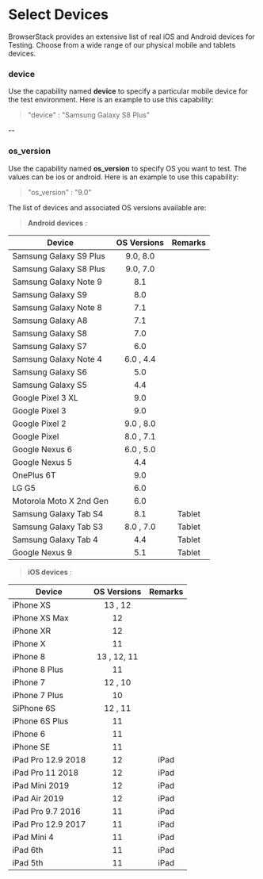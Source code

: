 # Select Devices

BrowserStack provides an extensive list of real iOS and Android devices for Testing. Choose from a wide range of our physical mobile and tablets devices.


### device
Use the capability named **device** to specify a particular mobile device for the test environment. Here is an example to use this capability:

> "device" : "Samsung Galaxy S8 Plus"

--

### os_version
Use the capability named **os_version** to specify OS you want to test. The values can be ios or android. Here is an example to use this capability:

> "os_version" : "9.0"


The list of devices and associated OS versions available are:

> **Android devices** :  

| **Device**               | **OS Versions**  |  **Remarks**   |
| -------------------------|:------------:| :----------:
| Samsung Galaxy S9 Plus   | 9.0, 8.0     |            |
| Samsung Galaxy S8 Plus   | 9.0, 7.0     |            |
| Samsung Galaxy Note 9    | 8.1          |            |
| Samsung Galaxy S9        | 8.0          |            |
| Samsung Galaxy Note 8    | 7.1          |            |
| Samsung Galaxy A8        | 7.1          |            |
| Samsung Galaxy S8        | 7.0          |            |
| Samsung Galaxy S7        | 6.0          |            |
| Samsung Galaxy Note 4    | 6.0 , 4.4    |            |
| Samsung Galaxy S6        | 5.0          |            |
| Samsung Galaxy S5        | 4.4          |            |
| Google Pixel 3 XL        | 9.0          |            |
| Google Pixel 3           | 9.0          |            |
| Google Pixel 2           | 9.0 , 8.0    |            |
| Google Pixel             | 8.0 , 7.1    |            |
| Google Nexus 6           | 6.0 , 5.0    |            |
| Google Nexus 5           | 4.4          |            |
| OnePlus 6T               | 9.0          |            |
| LG G5                    | 6.0          |            |
| Motorola Moto X 2nd Gen  | 6.0          |            |
| Samsung Galaxy Tab S4    | 8.1          | Tablet     |
| Samsung Galaxy Tab S3    | 8.0 , 7.0    | Tablet     |
| Samsung Galaxy Tab 4     | 4.4          | Tablet     |
| Google Nexus 9           | 5.1          | Tablet     |



> **iOS devices** :

| **Device**               | **OS Versions**  |  **Remarks**   |
| -------------------------|:------------:| :----------:
| iPhone XS                | 13 , 12      |            |
| iPhone XS Max            | 12           |            |
| iPhone XR                | 12           |            |
| iPhone X                 | 11           |            |
| iPhone 8                 | 13 , 12, 11  |            |
| iPhone 8 Plus            | 11           |            |
| iPhone 7                 | 12 , 10      |            |
| iPhone 7 Plus            | 10           |            |
| SiPhone 6S               | 12 , 11      |            |
| iPhone 6S Plus           | 11           |            |
| iPhone 6                 | 11           |            |
| iPhone SE                | 11           |            |
| iPad Pro 12.9 2018       | 12           | iPad       |
| iPad Pro 11 2018         | 12           | iPad       |
| iPad Mini 2019           | 12           | iPad       |
| iPad Air 2019            | 12           | iPad       |
| iPad Pro 9.7 2016        | 11           | iPad       |
| iPad Pro 12.9 2017       | 11           | iPad       |
| iPad Mini 4              | 11           | iPad       |
| iPad 6th                 | 11           | iPad       |
| iPad 5th                 | 11           | iPad       |



